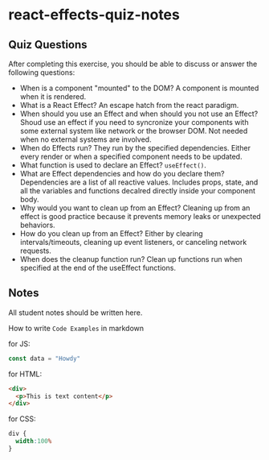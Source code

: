 # react-effects-quiz-notes

## Quiz Questions

After completing this exercise, you should be able to discuss or answer the following questions:

- When is a component "mounted" to the DOM?
A component is mounted when it is rendered.
- What is a React Effect?
An escape hatch from the react paradigm.
- When should you use an Effect and when should you not use an Effect?
Shoud use an effect if you need to syncronize your components with some external system like network or the browser DOM. Not needed when no external systems are involved.
- When do Effects run?
They run by the specified dependencies. Either every render or when a specified component needs to be updated.
- What function is used to declare an Effect?
`useEffect()`.
- What are Effect dependencies and how do you declare them?
Dependencies are a list of all reactive values. Includes props, state, and all the variables and functions decalred directly inside your component body.
- Why would you want to clean up from an Effect?
Cleaning up from an effect is good practice because it prevents memory leaks or unexpected behaviors.
- How do you clean up from an Effect?
Either by clearing intervals/timeouts, cleaning up event listeners, or canceling network requests.
- When does the cleanup function run?
Clean up functions run when specified at the end of the useEffect functions.

## Notes

All student notes should be written here.


How to write `Code Examples` in markdown

for JS:
```javascript
const data = "Howdy"
```

for HTML:
```html
<div>
  <p>This is text content</p>
</div>
```

for CSS:
```css
div {
  width:100%
}
```

